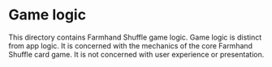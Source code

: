 # Game logic

This directory contains Farmhand Shuffle game logic. Game logic is distinct from app logic. It is concerned with the mechanics of the core Farmhand Shuffle card game. It is not concerned with user experience or presentation.
